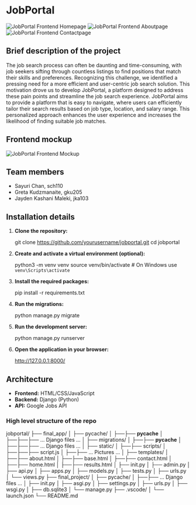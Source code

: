 # JobPortal

![JobPortal Frontend Homepage](/static/frontend_homepage.png)
![JobPortal Frontend Aboutpage](/static/frontend_aboutpage.png)
![JobPortal Frontend Contactpage](/static/frontend_contactpage.png)

## Brief description of the project
The job search process can often be daunting and time-consuming, with job seekers sifting through countless listings to find positions that match their skills and preferences. Recognizing this challenge, we identified a pressing need for a more efficient and user-centric job search solution. This motivation drove us to develop JobPortal, a platform designed to address these pain points and streamline the job search experience. JobPortal aims to provide a platform that is easy to navigate, where users can efficiently tailor their search results based on job type, location, and salary range. This personalized approach enhances the user experience and increases the likelihood of finding suitable job matches.

## Frontend mockup

![JobPortal Frontend Mockup](/static/frontend_mockup.jpg)

## Team members
- Sayuri Chan, sch110
- Greta Kudzmanaite, gku205
- Jayden Kashani Maleki, jka103

## Installation details
1. **Clone the repository:**

    git clone https://github.com/yourusername/jobportal.git
    cd jobportal

2. **Create and activate a virtual environment (optional):**

    python3 -m venv venv
    source venv/bin/activate  # On Windows use `venv\Scripts\activate`

3. **Install the required packages:**

    pip install -r requirements.txt

4. **Run the migrations:**

    python manage.py migrate

5. **Run the development server:**

    python manage.py runserver

6. **Open the application in your browser:**

    http://127.0.0.1:8000/


## Architecture
- **Frontend:** HTML/CSS/JavaScript
- **Backend:** Django (Python)
- **API:** Google Jobs API

### High level structure of the repo
jobportal/
├── final_app/
│ ├── pycache/
│ ├──├── __pycache__
│ ├──├──├── ... Django files ...
│ ├── migrations/
│ ├──├── __pycache__
│ ├──├──├── ... Django files ...
│ ├── static/
│ ├──├── scripts/
│ ├──├──├── script.js
│ ├──├── ... Pictures ...
│ ├── templates/
│ ├──├── about.html
│ ├──├── base.html
│ ├──├── contact.html
│ ├──├── home.html
│ ├──├── results.html
│ ├── init.py
│ ├── admin.py
│ ├── api.py
│ ├── apps.py
│ ├── models.py
│ ├── tests.py
│ ├── urls.py
│ └── views.py
├── final_project/
│ ├── pycache/
│ ├──├── ... Django files ...
│ ├── init.py
│ ├── asgi.py
│ ├── settings.py
│ ├── urls.py
│ ├── wsgi.py
│ ├── db.sqlite3
│ └── manage.py
├── .vscode/
│ └── launch.json
└── README.md
